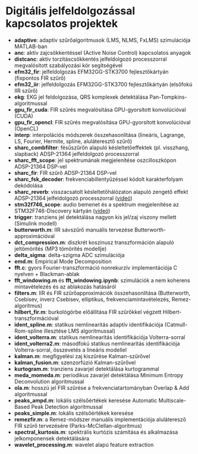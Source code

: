 # Digitális jelfeldolgozással kapcsolatos projektek

- **adaptive**: adaptív szűrőalgoritmusok (LMS, NLMS, FxLMS) szimulációja MATLAB-ban
- **anc**: aktív zajcsökkentéssel (Active Noise Control) kapcsolatos anyagok
- **distcanc**: aktív torzításcsökkentés jelfeldolgozó processzorral megvalósított szabályozási kör segítségével
- **efm32_fir**: jelfeldolgozás EFM32GG-STK3700 fejlesztőkártyán (fixpontos FIR szűrő)
- **efm32_iir**: jelfeldolgozás EFM32GG-STK3700 fejlesztőkártyán (elsőfokú IIR szűrő)
- **ekg**: EKG jel feldolgozása, QRS komplexek detektálása Pan-Tompkins-algoritmussal
- **gpu_fir_cuda**: FIR szűrés megvalósítása GPU-gyorsított konvolúcióval (CUDA)
- **gpu_fir_opencl**: FIR szűrés megvalósítása GPU-gyorsított konvolúcióval (OpenCL)
- **interp**: interpolációs módszerek összehasonlítása (lineáris, Lagrange, LS, Fourier, Hermite, spline, aluláteresztő szűrő)
- **sharc_combfilter**: fésűszűrőn alapuló késleltetőeffektek (pl. visszhang, slapback) ADSP-21364 jelfeldolgozó processzorral
- **sharc_fft_scope**: jel spektrumának megjelenítése oszcilloszkópon ADSP-21364 DSP-vel
- **sharc_fir**: FIR szűrő ADSP-21364 DSP-vel
- **sharc_fsk_decoder**: frekvenciabillentyűzéssel kódolt karakterfolyam dekódolása
- **sharc_reverb**: visszacsatolt késleltetőhálózaton alapuló zengető effekt ADSP-21364 jelfeldolgozó processzorral ([videó](https://www.youtube.com/watch?v=-eSbS0YqtKs&list=PL9_VlVdB8s882QMHiqJlDpJeKWxwP5CIG))
- **stm32f746_scope**: audio bemenet és a spektrum megjelenítése az STM32F746-Discovery kártyán ([videó](https://www.youtube.com/watch?v=P65fDKEUeow&list=PL9_VlVdB8s882QMHiqJlDpJeKWxwP5CIG))
- **trigger**: tranziens jel detektálása nagyon kis jel/zaj viszony mellett (Simulink modell)
- **butterworth.m**: IIR sávszűrő manuális tervezése Butterworth-approximációval
- **dct_compression.m**: diszkrét koszinusz transzformáción alapuló jeltömörítés (MP3 tömörítés modellje)
- **delta_sigma**: delta-szigma ADC szimulációja
- **emd.m**: Empirical Mode Decomposition
- **fft.c**: gyors Fourier-transzformáció nonrekurzív implementációja C nyelven + Blackman-ablak
- **fft_windowing.m** és **fft_windowing.ipynb**: szimulációk a nem koherens mintavételezés és az ablakozás hatásáról
- **filters.m**: IIR és FIR szűrőapproximációk összehasonlítása (Butterworth, Csebisev, inverz Csebisev, elliptikus, frekvenciamintavételezés, Remez-algoritmus)
- **hilbert_fir.m**: burkológörbe előállítása FIR szűrőkkel végzett Hilbert-transzformációval
- **ident_spline.m**: statikus nemlinearitás adaptív identifikációja (Catmull-Rom-spline illesztése LMS algoritmussal)
- **ident_volterra.m**: statikus nemlinearitás identifikációja Volterra-sorral
- **ident_volterra2.m**: másodfokú statikus nemlinearitás identifikációja Volterra-sorral, összevetés a lineáris modellel
- **kalman.m**: megfigyelési zaj kiszűrése Kalman-szűrővel
- **kalman_fusion.m**: szenzorfúzió Kalman-szűrővel
- **kurtogram.m**: tranziens zavarjel detektálása kurtogrammal
- **meda_momeda.m**: periodikus zavarjel detektálása Minimum Entropy Deconvolution algoritmussal
- **ola.m**: hosszú jel FIR szűrése a frekvenciatartományban Overlap & Add algoritmussal
- **peaks_ampd.m**: lokális szélsőértékek keresése Automatic Multiscale-Based Peak Detection algoritmussal
- **peaks_simple.m**: lokális szélsőértékek keresése
- **remezfir.m**: a Remez-módszer manuális implementációja aluláteresző FIR szűrő tervezésére (Parks-McClellan-algoritmus)
- **spectral_kurtosis.m**: spektrális kurtózis számítása és alkalmazása jelkomponensek detektálására
- **wavelet_processing.m**: wavelet alapú feature extraction
